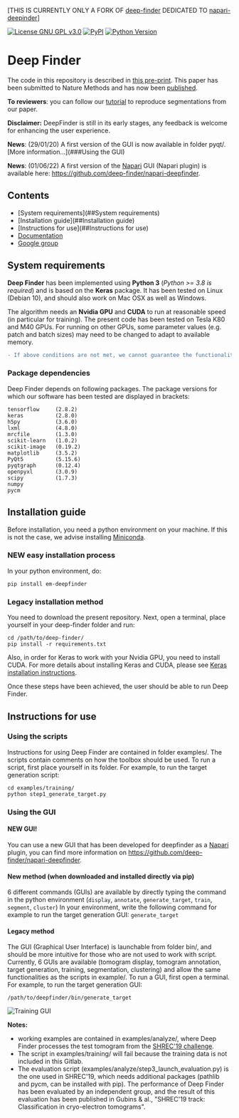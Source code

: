 [THIS IS CURRENTLY ONLY A FORK OF [deep-finder](https://gitlab.inria.fr/serpico/deep-finder) DEDICATED TO [napari-deepinder](https://github.com/deep-finder/napari-deepfinder)]

[![License GNU GPL v3.0](https://img.shields.io/pypi/l/em-deepfinder.svg?color=green)](https://github.com/deep-finder/deep-finder/raw/main/LICENSE)
[![PyPI](https://img.shields.io/pypi/v/em-deepfinder.svg?color=green)](https://pypi.org/project/em-deepfinder)
[![Python Version](https://img.shields.io/pypi/pyversions/em-deepfinder.svg?color=green)](https://python.org)

# Deep Finder

The code in this repository is described in [this pre-print](https://www.biorxiv.org/content/10.1101/2020.04.15.042747v1). This paper has been submitted to Nature Methods and has now been [published](https://doi.org/10.1038/s41592-021-01275-4).

__To reviewers__: you can follow our [tutorial](https://deepfinder.readthedocs.io/en/latest/tutorial.html) to reproduce segmentations from our paper.

__Disclaimer:__ DeepFinder is still in its early stages, any feedback is welcome for enhancing the user experience.

__News__: (29/01/20) A first version of the GUI is now available in folder pyqt/. [More information...](###Using the GUI) 

__News__: (01/06/22) A first version of the [Napari](https://napari.org) GUI (Napari plugin) is available here: https://github.com/deep-finder/napari-deepfinder.

## Contents
- [System requirements](##System requirements)
- [Installation guide](##Installation guide)
- [Instructions for use](##Instructions for use)
- [Documentation](https://deepfinder.readthedocs.io/en/latest/)
- [Google group](https://groups.google.com/g/deepfinder)

## System requirements
__Deep Finder__ has been implemented using __Python 3__ (_Python >= 3.8 is required_) and is based on the __Keras__ package. It has been tested on Linux (Debian 10), and should also work on Mac OSX as well as Windows.

The algorithm needs an __Nvidia GPU__ and __CUDA__ to run at reasonable speed (in particular for training). The present code has been tested on Tesla K80 and M40 GPUs. For running on other GPUs, some parameter values (e.g. patch and batch sizes) may need to be changed to adapt to available memory.

```diff
- If above conditions are not met, we cannot guarantee the functionality of our code at this time.
```

### Package dependencies
Deep Finder depends on following packages. The package versions for which our software has been tested are displayed in brackets:
```
tensorflow     (2.8.2)
keras          (2.8.0)
h5py           (3.6.0)
lxml           (4.8.0)
mrcfile        (1.3.0)
scikit-learn   (1.0.2)     
scikit-image   (0.19.2)  
matplotlib     (3.5.2)
PyQt5          (5.15.6)
pyqtgraph      (0.12.4)
openpyxl       (3.0.9)
scipy          (1.7.3)
numpy
pycm
```


## Installation guide
Before installation, you need a python environment on your machine. If this is not the case, we advise installing [Miniconda](https://docs.conda.io/en/latest/miniconda.html).

### NEW easy installation process
In your python environment, do:
```
pip install em-deepfinder
```

### Legacy installation method
You need to download the present repository. Next, open a terminal, place yourself in your deep-finder folder and run:
```
cd /path/to/deep-finder/
pip install -r requirements.txt
```
Also, in order for Keras to work with your Nvidia GPU, you need to install CUDA. For more details about installing Keras and CUDA, please see [Keras installation instructions](https://keras.io/#installation).

Once these steps have been achieved, the user should be able to run Deep Finder.

## Instructions for use
### Using the scripts
Instructions for using Deep Finder are contained in folder examples/. The scripts contain comments on how the toolbox should be used. To run a script, first place yourself in its folder. For example, to run the target generation script:
```
cd examples/training/
python step1_generate_target.py
```

### Using the GUI
#### NEW GUI!
You can use a new GUI that has been developed for deepfinder as a [Napari](https://napari.org) plugin, you can find more information on https://github.com/deep-finder/napari-deepfinder.

#### New method (when downloaded and installed directly via pip)
6 different commands (GUIs) are available by directly typing the command in the python environment (`display`, `annotate`, `generate_target`, `train`, `segment`, `cluster`)
In your environment, write the following command for example to run the target generation GUI:
```generate_target```

#### Legacy method
The GUI (Graphical User Interface) is launchable from folder bin/, and should be more intuitive for those who are not used to work with script. Currently, 6 GUIs are available (tomogram display, tomogram annotation, target generation, training, segmentation, clustering) and allow the same functionalities as the scripts in example/. To run a GUI, first open a terminal. For example, to run the target generation GUI:
```
/path/to/deepfinder/bin/generate_target
```

![Training GUI](./images/gui_segment.png)


__Notes:__ 
- working examples are contained in examples/analyze/, where Deep Finder processes the test tomogram from the [SHREC'19 challenge](http://www2.projects.science.uu.nl/shrec/cryo-et/2019/). 
- The script in examples/training/ will fail because the training data is not included in this Gitlab. 
- The evaluation script (examples/analyze/step3_launch_evaluation.py) is the one used in SHREC'19, which needs additional packages (pathlib and pycm, can be installed with pip). The performance of Deep Finder has been evaluated by an independent group, and the result of this evaluation has been published in Gubins & al., "SHREC'19 track: Classification in cryo-electron tomograms".
